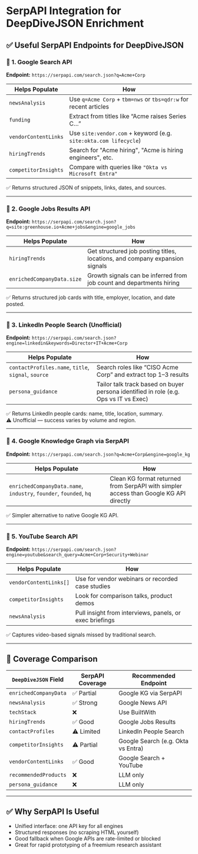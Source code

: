 
# SerpAPI Integration for DeepDiveJSON Enrichment

## ✅ Useful SerpAPI Endpoints for DeepDiveJSON

### 🔹 1. Google Search API
**Endpoint:** `https://serpapi.com/search.json?q=Acme+Corp`

| Helps Populate       | How                                                              |
| -------------------- | ---------------------------------------------------------------- |
| `newsAnalysis`       | Use `q=Acme Corp` + `tbm=nws` or `tbs=qdr:w` for recent articles |
| `funding`            | Extract from titles like “Acme raises Series C…”                 |
| `vendorContentLinks` | Use `site:vendor.com` + keyword (e.g. `site:okta.com lifecycle`) |
| `hiringTrends`       | Search for "Acme hiring", "Acme is hiring engineers", etc.       |
| `competitorInsights` | Compare with queries like `"Okta vs Microsoft Entra"`            |

✅ Returns structured JSON of snippets, links, dates, and sources.

---

### 🔹 2. Google Jobs Results API
**Endpoint:** `https://serpapi.com/search.json?q=site:greenhouse.io+Acme+jobs&engine=google_jobs`

| Helps Populate             | How                                                                         |
| -------------------------- | --------------------------------------------------------------------------- |
| `hiringTrends`             | Get structured job posting titles, locations, and company expansion signals |
| `enrichedCompanyData.size` | Growth signals can be inferred from job count and departments hiring        |

✅ Returns structured job cards with title, employer, location, and date posted.

---

### 🔹 3. LinkedIn People Search (Unofficial)
**Endpoint:** `https://serpapi.com/search.json?engine=linkedin&keywords=Director+IT+Acme+Corp`

| Helps Populate                                      | How                                                                                  |
| --------------------------------------------------- | ------------------------------------------------------------------------------------ |
| `contactProfiles.name`, `title`, `signal`, `source` | Search roles like “CISO Acme Corp” and extract top 1–3 results                       |
| `persona_guidance`                                  | Tailor talk track based on buyer persona identified in role (e.g. Ops vs IT vs Exec) |

✅ Returns LinkedIn people cards: name, title, location, summary.  
⚠️ Unofficial — success varies by volume and region.

---

### 🔹 4. Google Knowledge Graph via SerpAPI
**Endpoint:** `https://serpapi.com/search.json?q=Acme+Corp&engine=google_kg`

| Helps Populate                                                     | How                                                                                   |
| ------------------------------------------------------------------ | ------------------------------------------------------------------------------------- |
| `enrichedCompanyData.name`, `industry`, `founder`, `founded`, `hq` | Clean KG format returned from SerpAPI with simpler access than Google KG API directly |

✅ Simpler alternative to native Google KG API.

---

### 🔹 5. YouTube Search API
**Endpoint:** `https://serpapi.com/search.json?engine=youtube&search_query=Acme+Corp+Security+Webinar`

| Helps Populate         | How                                                     |
| ---------------------- | ------------------------------------------------------- |
| `vendorContentLinks[]` | Use for vendor webinars or recorded case studies        |
| `competitorInsights`   | Look for comparison talks, product demos                |
| `newsAnalysis`         | Pull insight from interviews, panels, or exec briefings |

✅ Captures video-based signals missed by traditional search.

---

## 🧠 Coverage Comparison

| `DeepDiveJSON` Field  | SerpAPI Coverage | Recommended Endpoint               |
| --------------------- | ---------------- | ---------------------------------- |
| `enrichedCompanyData` | ✅ Partial        | Google KG via SerpAPI              |
| `newsAnalysis`        | ✅ Strong         | Google News API                    |
| `techStack`           | ❌                | Use BuiltWith                      |
| `hiringTrends`        | ✅ Good           | Google Jobs Results                |
| `contactProfiles`     | ⚠️ Limited       | LinkedIn People Search             |
| `competitorInsights`  | ⚠️ Partial       | Google Search (e.g. Okta vs Entra) |
| `vendorContentLinks`  | ✅ Good           | Google Search + YouTube            |
| `recommendedProducts` | ❌                | LLM only                           |
| `persona_guidance`    | ❌                | LLM only                           |

---

## ✅ Why SerpAPI Is Useful

- Unified interface: one API key for all engines
- Structured responses (no scraping HTML yourself)
- Good fallback when Google APIs are rate-limited or blocked
- Great for rapid prototyping of a freemium research assistant
